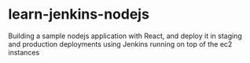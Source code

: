 # learn-jenkins-nodejs
Building a sample nodejs application with React, and deploy it in staging and production deployments using Jenkins running on top of the ec2 instances
